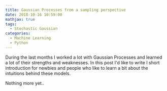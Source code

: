 ```yaml
---
title: Gaussian Processes from a sampling perspective
date: 2018-10-16 10:59:00
mathjax: true
tags:
  - Stochastic Gaussian
categories:
  - Machine Learning
  - Python
---
```


During the last months I worked a lot with Gaussian Processes and learned a lot of their strengths and weaknesses.
In this post I'd like to write I short introduction for newbies and people who like to learn a bit about the intuitions behind these models. 

<!-- more --> 

Nothing more yet..